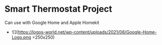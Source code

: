 # Smart Thermostat Project
Can use with Google Home and Apple Homekit

* ![](https://logos-world.net/wp-content/uploads/2021/08/Google-Home-Logo.png =250x250)
